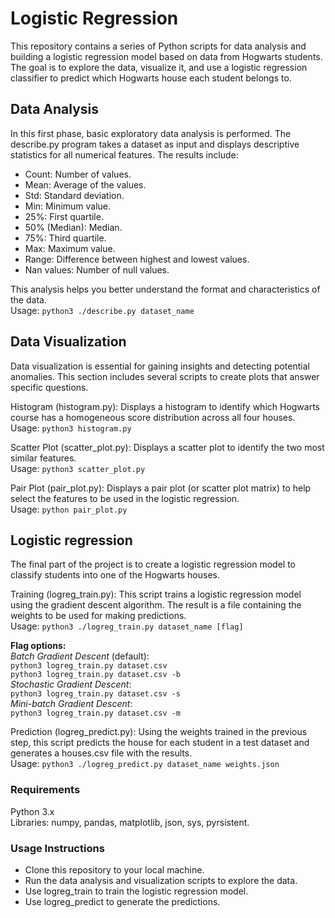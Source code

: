 # Logistic Regression
This repository contains a series of Python scripts for data analysis and building a logistic regression model based on data from Hogwarts students. The goal is to explore the data, visualize it, and use a logistic regression classifier to predict which Hogwarts house each student belongs to.

## Data Analysis
In this first phase, basic exploratory data analysis is performed. The describe.py program takes a dataset as input and displays descriptive statistics for all numerical features. The results include:

- Count: Number of values.
- Mean: Average of the values.
- Std: Standard deviation.
- Min: Minimum value.
- 25%: First quartile.
- 50% (Median): Median.
- 75%: Third quartile.
- Max: Maximum value.
- Range: Difference between highest and lowest values.
- Nan values: Number of null values.

This analysis helps you better understand the format and characteristics of the data.<br>
Usage: `python3 ./describe.py dataset_name`

## Data Visualization
Data visualization is essential for gaining insights and detecting potential anomalies. This section includes several scripts to create plots that answer specific questions.

Histogram (histogram.py): Displays a histogram to identify which Hogwarts course has a homogeneous score distribution across all four houses.<br>
Usage: `python3 histogram.py`

Scatter Plot (scatter_plot.py): Displays a scatter plot to identify the two most similar features.<br>
Usage: `python3 scatter_plot.py`

Pair Plot (pair_plot.py): Displays a pair plot (or scatter plot matrix) to help select the features to be used in the logistic regression.<br>
Usage: `python pair_plot.py`

## Logistic regression
The final part of the project is to create a logistic regression model to classify students into one of the Hogwarts houses.

Training (logreg_train.py): This script trains a logistic regression model using the gradient descent algorithm. The result is a file containing the weights to be used for making predictions.<br>
Usage: `python3 ./logreg_train.py dataset_name [flag]`

**Flag options:**  
_Batch Gradient Descent_ (default):  
`python3 logreg_train.py dataset.csv`  
`python3 logreg_train.py dataset.csv -b`  
_Stochastic Gradient Descent_:  
`python3 logreg_train.py dataset.csv -s`  
_Mini-batch Gradient Descent_:  
`python3 logreg_train.py dataset.csv -m`  

Prediction (logreg_predict.py): Using the weights trained in the previous step, this script predicts the house for each student in a test dataset and generates a houses.csv file with the results.<br>
Usage: `python3 ./logreg_predict.py dataset_name weights.json`

### Requirements
Python 3.x<br>
Libraries: numpy, pandas, matplotlib, json, sys, pyrsistent.

### Usage Instructions
- Clone this repository to your local machine.
- Run the data analysis and visualization scripts to explore the data.
- Use logreg_train to train the logistic regression model.
- Use logreg_predict to generate the predictions.
